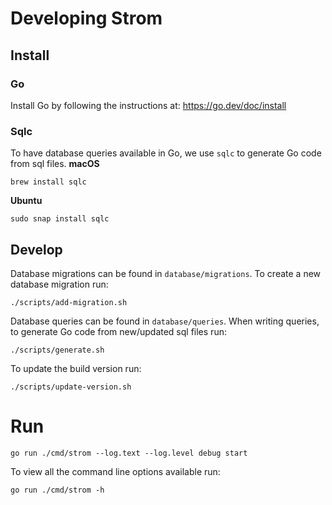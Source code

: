 # Developing Strom

## Install

### Go
Install Go by following the instructions at: https://go.dev/doc/install

### Sqlc
To have database queries available in Go, we use `sqlc` to generate Go code from sql files.
**macOS**
```
brew install sqlc
```
**Ubuntu**
```
sudo snap install sqlc
```

## Develop
Database migrations can be found in `database/migrations`. To create a new database migration run:
```
./scripts/add-migration.sh
```
Database queries can be found in `database/queries`. When writing queries, to generate Go code from new/updated sql files run:
```
./scripts/generate.sh
```
To update the build version run:
```
./scripts/update-version.sh
```

# Run
```
go run ./cmd/strom --log.text --log.level debug start
```
To view all the command line options available run:
```
go run ./cmd/strom -h
```